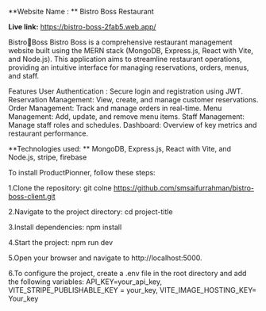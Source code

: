 
**Website Name : ** Bistro Boss Restaurant

**Live link:**  https://bistro-boss-2fab5.web.app/

Bistro🍳Boss
Bistro Boss is a comprehensive restaurant management website built using the MERN stack (MongoDB, Express.js, React with Vite, and Node.js). This application aims to streamline restaurant operations, providing an intuitive interface for managing reservations, orders, menus, and staff.

Features
User Authentication : Secure login and registration using JWT.
Reservation Management: View, create, and manage customer reservations.
Order Management: Track and manage orders in real-time.
Menu Management: Add, update, and remove menu items.
Staff Management: Manage staff roles and schedules.
Dashboard: Overview of key metrics and restaurant performance.

**Technologies used: ** MongoDB, Express.js, React with Vite, and Node.js, stripe, firebase

To install ProductPionner, follow these steps:

1.Clone the repository: git colne https://github.com/smsaifurrahman/bistro-boss-client.git

2.Navigate to the project directory: cd project-title

3.Install dependencies: npm install

4.Start the project: npm run dev

5.Open your browser and navigate to http://localhost:5000.

6.To configure the project, create a .env file in the root directory and add the following variables: API_KEY=your_api_key, VITE_STRIPE_PUBLISHABLE_KEY = your_key, VITE_IMAGE_HOSTING_KEY= Your_key


